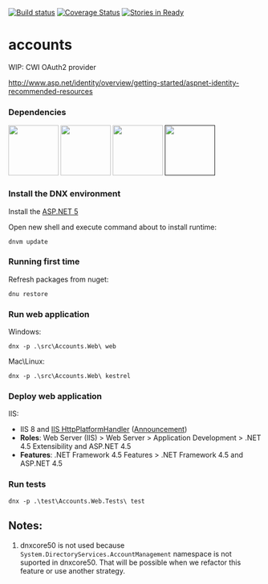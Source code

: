 [![Build status](https://ci.appveyor.com/api/projects/status/34m8w6uq27u0a9ey?svg=true)](https://ci.appveyor.com/project/contascwi/accounts)
[![Coverage Status](https://coveralls.io/repos/CWISoftware/accounts/badge.svg?branch=master&service=github)](https://coveralls.io/github/CWISoftware/accounts?branch=master)
[![Stories in Ready](https://badge.waffle.io/CWISoftware/accounts.png?label=ready&title=Ready)](https://waffle.io/CWISoftware/accounts)

# accounts
WIP: CWI OAuth2 provider

http://www.asp.net/identity/overview/getting-started/aspnet-identity-recommended-resources

### Dependencies

[<img src="https://raw.githubusercontent.com/isaacs/npm/master/html/npm-256-square.png" width="100" height="100">](https://www.npmjs.com/package/npm)
[<img src="http://www.codingpedia.org/wp-content/uploads/2014/04/gulp-2x.png" width="100" height="100">](https://github.com/gulpjs/gulp/blob/master/docs/getting-started.md)
[<img src="http://yeoman.io/static/tool-bower.2cc5d0d1ec.png" width="100" height="100">](http://bower.io/#install-bower)
[<img src="https://upload.wikimedia.org/wikipedia/commons/thumb/a/a6/TypeScript_Logo.png/220px-TypeScript_Logo.png" height="100">]()

### Install the DNX environment

Install the [ASP.NET 5](https://github.com/aspnet/Home#cmd)

Open new shell and execute command about to install runtime:

	dnvm update

### Running first time

Refresh packages from nuget:

	dnu restore

### Run web application

Windows:

	dnx -p .\src\Accounts.Web\ web

Mac\Linux:

	dnx -p .\src\Accounts.Web\ kestrel

### Deploy web application

IIS:

* IIS 8 and [IIS HttpPlatformHandler](http://www.iis.net/downloads/microsoft/httpplatformhandler) ([Announcement](http://blogs.msdn.com/b/webdev/archive/2015/10/15/announcing-availability-of-asp-net-5-beta8.aspx))
* **Roles**: Web Server (IIS) > Web Server > Application Development > .NET 4.5 Extensibility and ASP.NET 4.5
* **Features**: .NET Framework 4.5 Features > .NET Framework 4.5 and ASP.NET 4.5

### Run tests

    dnx -p .\test\Accounts.Web.Tests\ test

## Notes:

1. dnxcore50 is not used because `System.DirectoryServices.AccountManagement` namespace is not suported in dnxcore50. That will be possible when we refactor this feature or use another strategy.